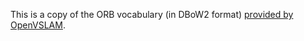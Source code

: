 This is a copy of the ORB vocabulary (in DBoW2 format) [provided by
OpenVSLAM](https://drive.google.com/open?id=1wUPb328th8bUqhOk-i8xllt5mgRW4n84).
